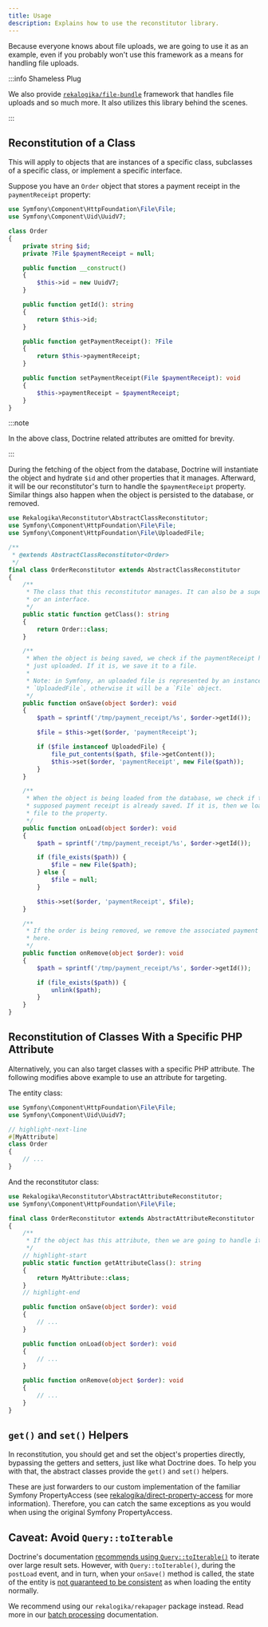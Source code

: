 ```yaml
---
title: Usage
description: Explains how to use the reconstitutor library.
---
```


Because everyone knows about file uploads, we are going to use it as an
example, even if you probably won't use this framework as a means for handling
file uploads.

:::info Shameless Plug

We also provide [`rekalogika/file-bundle`](../file-bundle) framework that
handles file uploads and so much more. It also utilizes this library behind the
scenes.

:::

## Reconstitution of a Class

This will apply to objects that are instances of a specific class, subclasses
of a specific class, or implement a specific interface.

Suppose you have an `Order` object that stores a payment receipt in the
`paymentReceipt` property:

```php
use Symfony\Component\HttpFoundation\File\File;
use Symfony\Component\Uid\UuidV7;

class Order
{
    private string $id;
    private ?File $paymentReceipt = null;

    public function __construct()
    {
        $this->id = new UuidV7;
    }

    public function getId(): string
    {
        return $this->id;
    }

    public function getPaymentReceipt(): ?File
    {
        return $this->paymentReceipt;
    }

    public function setPaymentReceipt(File $paymentReceipt): void
    {
        $this->paymentReceipt = $paymentReceipt;
    }
}
```

:::note

In the above class, Doctrine related attributes are omitted for brevity.

:::

During the fetching of the object from the database, Doctrine will instantiate
the object and hydrate `$id` and other properties that it manages. Afterward, it
will be our reconstitutor's turn to handle the `$paymentReceipt` property.
Similar things also happen when the object is persisted to the database, or
removed.

```php
use Rekalogika\Reconstitutor\AbstractClassReconstitutor;
use Symfony\Component\HttpFoundation\File\File;
use Symfony\Component\HttpFoundation\File\UploadedFile;

/**
 * @extends AbstractClassReconstitutor<Order>
 */
final class OrderReconstitutor extends AbstractClassReconstitutor
{
    /**
     * The class that this reconstitutor manages. It can also be a super class
     * or an interface.
     */
    public static function getClass(): string
    {
        return Order::class;
    }

    /**
     * When the object is being saved, we check if the paymentReceipt has been
     * just uploaded. If it is, we save it to a file.
     * 
     * Note: in Symfony, an uploaded file is represented by an instance of
     * `UploadedFile`, otherwise it will be a `File` object.
     */
    public function onSave(object $order): void
    {
        $path = sprintf('/tmp/payment_receipt/%s', $order->getId());

        $file = $this->get($order, 'paymentReceipt');

        if ($file instanceof UploadedFile) {
            file_put_contents($path, $file->getContent());
            $this->set($order, 'paymentReceipt', new File($path));
        }
    }

    /**
     * When the object is being loaded from the database, we check if the
     * supposed payment receipt is already saved. If it is, then we load the
     * file to the property.
     */
    public function onLoad(object $order): void
    {
        $path = sprintf('/tmp/payment_receipt/%s', $order->getId());

        if (file_exists($path)) {
            $file = new File($path);
        } else {
            $file = null;
        }

        $this->set($order, 'paymentReceipt', $file);
    }

    /**
     * If the order is being removed, we remove the associated payment receipt
     * here.
     */
    public function onRemove(object $order): void
    {
        $path = sprintf('/tmp/payment_receipt/%s', $order->getId());

        if (file_exists($path)) {
            unlink($path);
        }
    }
}
```

## Reconstitution of Classes With a Specific PHP Attribute

Alternatively, you can also target classes with a specific PHP attribute. The
following modifies above example to use an attribute for targeting.

The entity class:

```php
use Symfony\Component\HttpFoundation\File\File;
use Symfony\Component\Uid\UuidV7;

// highlight-next-line
#[MyAttribute]
class Order
{
    // ...
}
```

And the reconstitutor class:

```php
use Rekalogika\Reconstitutor\AbstractAttributeReconstitutor;
use Symfony\Component\HttpFoundation\File\File;

final class OrderReconstitutor extends AbstractAttributeReconstitutor
{
    /**
     * If the object has this attribute, then we are going to handle it.
     */
    // highlight-start
    public static function getAttributeClass(): string
    {
        return MyAttribute::class;
    }
    // highlight-end

    public function onSave(object $order): void
    {
        // ...
    }

    public function onLoad(object $order): void
    {
        // ...
    }

    public function onRemove(object $order): void
    {
        // ...
    }
}
```

## `get()` and `set()` Helpers

In reconstitution, you should get and set the object's properties directly,
bypassing the getters and setters, just like what Doctrine does. To help you
with that, the abstract classes provide the `get()` and `set()` helpers.

These are just forwarders to our custom implementation of the familiar Symfony
PropertyAccess (see [rekalogika/direct-property-access](../direct-property-access)
for more information). Therefore, you can catch the same exceptions as you would
when using the original Symfony PropertyAccess.

## Caveat: Avoid `Query::toIterable`

Doctrine's documentation [recommends using
`Query::toIterable()`](https://www.doctrine-project.org/projects/doctrine-orm/en/latest/reference/batch-processing.html#iterating-results)
to iterate over large result sets. However, with `Query::toIterable()`, during
the `postLoad` event, and in turn, when your `onSave()` method is called, the
state of the entity is [not guaranteed to be
consistent](https://www.doctrine-project.org/projects/doctrine-orm/en/latest/reference/events.html#postload)
as when loading the entity normally.

We recommend using our `rekalogika/rekapager` package instead. Read more in our
[batch processing](/rekapager/batch-processing) documentation.